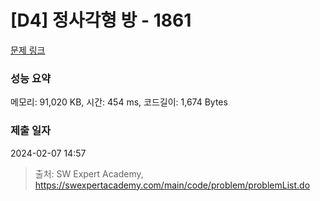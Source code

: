 # [D4] 정사각형 방 - 1861 

[문제 링크](https://swexpertacademy.com/main/code/problem/problemDetail.do?contestProbId=AV5LtJYKDzsDFAXc) 

### 성능 요약

메모리: 91,020 KB, 시간: 454 ms, 코드길이: 1,674 Bytes

### 제출 일자

2024-02-07 14:57



> 출처: SW Expert Academy, https://swexpertacademy.com/main/code/problem/problemList.do